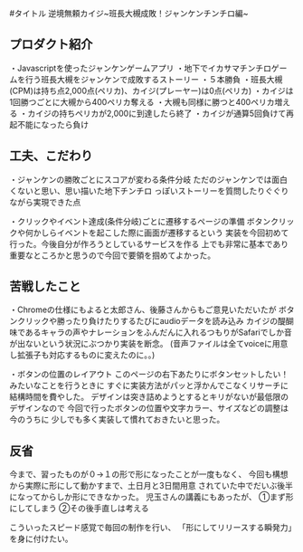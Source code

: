 #タイトル
逆境無頼カイジ~班長大槻成敗！ジャンケンチンチロ編~


## プロダクト紹介
・Javascriptを使ったジャンケンゲームアプリ
・地下でイカサマチンチロゲームを行う班長大槻をジャンケンで成敗するストーリー
・５本勝負
・班長大槻(CPM)は持ち点2,000点(ペリカ)、カイジ(プレーヤー)は0点(ペリカ)
・カイジは1回勝つごとに大槻から400ペリカ奪える
・大槻も同様に勝つと400ペリカ増える
・カイジの持ちペリカが2,000に到達したら終了
・カイジが通算5回負けて再起不能になったら負け

## 工夫、こだわり
・ジャンケンの勝敗ごとにスコアが変わる条件分岐
ただのジャンケンでは面白くないと思い、思い描いた地下チンチロ
っぽいストーリーを質問したりぐぐりながら実現できた点

・クリックやイベント達成(条件分岐)ごとに遷移するページの準備
ボタンクリックや何かしらイベントを起こした際に画面が遷移するという
実装を今回初めて行った。今後自分が作ろうとしているサービスを作る
上でも非常に基本であり重要なところかと思うので今回で要領を掴めてよかった。

## 苦戦したこと
・Chromeの仕様にもよると太郎さん、後藤さんからもご意見いただいたが
ボタンクリックや勝ったり負けたりするたびにaudioデータを読み込み
カイジの醍醐味であるキャラの声やナレーションをふんだんに入れるつもりがSafariでしか音が出ないという状況にぶつかり実装を断念。
(音声ファイルは全てvoiceに用意し拡張子も対応するものに変えたのに。。)

・ボタンの位置のレイアウト
このページの右下あたりにボタンセットしたい！みたいなことを行うときに
すぐに実装方法がパッと浮かんでこなくリサーチに結構時間を費やした。
デザインは突き詰めようとするとキリがないが最低限のデザインなので
今回で行ったボタンの位置や文字カラー、サイズなどの調整は今のうちに
少しでも多く実装して慣れておきたいと思った。

## 反省
今まで、習ったものが０→１の形で形になったことが一度もなく、
今回も構想から実際に形にして動かすまで、土日月と3日間用意
されていた中でだいぶ後半になってからしか形にできなかった。
児玉さんの講義にもあったが、
①まず形にしてしまう
②その後手直しは考える

こういったスピード感覚で毎回の制作を行い、
「形にしてリリースする瞬発力」を身に付けたい。